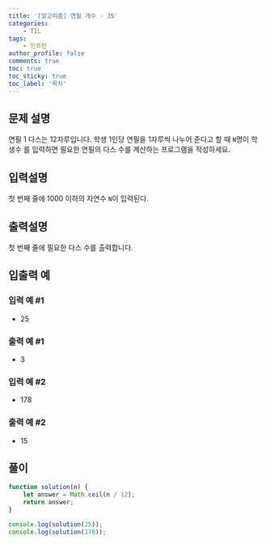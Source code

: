 ```yaml
---
title: '[알고리즘] 연필 개수 - JS'
categories:
    - TIL
tags:
    - 인프런
author_profile: false
comments: true
toc: true
toc_sticky: true
toc_label: '목차'
---
```


## 문제 설명

연필 1 다스는 12자루입니다. 학생 1인당 연필을 1자루씩 나누어 준다고 할 때 `N`명이 학생수 를 입력하면 필요한 연필의 다스 수를 계산하는 프로그램을 작성하세요.

## 입력설명

첫 번째 줄에 1000 이하의 자연수 `N`이 입력된다.

## 출력설명

첫 번째 줄에 필요한 다스 수를 출력합니다.

## 입출력 예

### 입력 예 #1

-   25

### 출력 예 #1

-   3

### 입력 예 #2

-   178

### 출력 예 #2

-   15

## 풀이

```javascript
function solution(n) {
    let answer = Math.ceil(n / 12);
    return answer;
}

console.log(solution(25));
console.log(solution(178));
```
